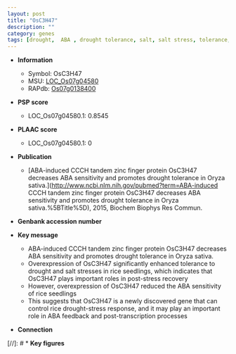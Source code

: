 ```yaml
---
layout: post
title: "OsC3H47"
description: ""
category: genes
tags: [drought,  ABA , drought tolerance, salt, salt stress, tolerance, ABA, stress response, zinc, R protein, seedlings]
---
```


* **Information**  
    + Symbol: OsC3H47  
    + MSU: [LOC_Os07g04580](http://rice.plantbiology.msu.edu/cgi-bin/ORF_infopage.cgi?orf=LOC_Os07g04580)  
    + RAPdb: [Os07g0138400](http://rapdb.dna.affrc.go.jp/viewer/gbrowse_details/irgsp1?name=Os07g0138400)  

* **PSP score**  
    + LOC_Os07g04580.1: 0.8545 

* **PLAAC score**  
    + LOC_Os07g04580.1: 0 

* **Publication**  
    + [ABA-induced CCCH tandem zinc finger protein OsC3H47 decreases ABA sensitivity and promotes drought tolerance in Oryza sativa.](http://www.ncbi.nlm.nih.gov/pubmed?term=ABA-induced CCCH tandem zinc finger protein OsC3H47 decreases ABA sensitivity and promotes drought tolerance in Oryza sativa.%5BTitle%5D), 2015, Biochem Biophys Res Commun.

* **Genbank accession number**  

* **Key message**  
    + ABA-induced CCCH tandem zinc finger protein OsC3H47 decreases ABA sensitivity and promotes drought tolerance in Oryza sativa.
    + Overexpression of OsC3H47 significantly enhanced tolerance to drought and salt stresses in rice seedlings, which indicates that OsC3H47 plays important roles in post-stress recovery
    + However, overexpression of OsC3H47 reduced the ABA sensitivity of rice seedlings
    + This suggests that OsC3H47 is a newly discovered gene that can control rice drought-stress response, and it may play an important role in ABA feedback and post-transcription processes

* **Connection**  

[//]: # * **Key figures**  


